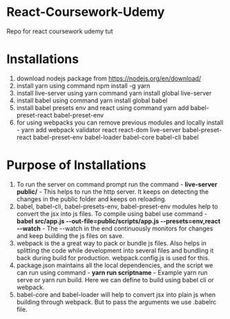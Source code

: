 # React-Coursework-Udemy
Repo for react coursework udemy tut

# Installations
1. download nodejs package from https://nodejs.org/en/download/
2. install yarn using command npm install -g yarn
3. install live-server using yarn command yarn install global live-server
4. install babel using command yarn install global babel
5. install babel presets env and react using command yarn add babel-preset-react babel-preset-env
6. for using webpacks you can remove previous modules and locally install - yarn add webpack validator react react-dom live-server babel-preset-react babel-preset-env babel-loader babel-core babel-cli babel

# Purpose of Installations
1. To run the server on command prompt run the command - **live-server public/** - This helps to run the http server. It keeps on detecting the changes in the public folder and keeps on reloading.
2. babel, babel-cli, babel-presets-env, babel-preset-env modules help to convert the jsx into js files. To compile using babel use command - **babel src/app.js --out-file=public/scripts/app.js --presets=env,react --watch** - The --watch in the end continuously monitors for changes and keep building the js files on save.
3. webpack is the a great way to pack or bundle js files. Also helps in splitting the code while development into several files and bundling it back during build for production. webpack.config.js is used for this.
4. package.json maintains all the local dependencies, and the script we can run using command - **yarn run scriptname** - Example yarn run serve or yarn run build. Here we can define to build using babel cli or webpack.
5. babel-core and babel-loader will help to convert jsx into plain js when building through webpack. But to pass the arguments we use .babelrc file.



